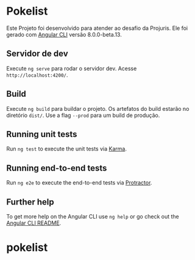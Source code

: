 # Pokelist

Este Projeto foi desenvolvido para atender ao desafio da Projuris.
Ele foi gerado com [Angular CLI](https://github.com/angular/angular-cli) versão 8.0.0-beta.13.

## Servidor de dev

Execute `ng serve` para rodar o servidor dev. Acesse `http://localhost:4200/`.

## Build

Execute `ng build` para buildar o projeto. Os artefatos do build estarão no diretório `dist/`. Use a flag `--prod` para um build de produção.

## Running unit tests

Run `ng test` to execute the unit tests via [Karma](https://karma-runner.github.io).

## Running end-to-end tests

Run `ng e2e` to execute the end-to-end tests via [Protractor](http://www.protractortest.org/).

## Further help

To get more help on the Angular CLI use `ng help` or go check out the [Angular CLI README](https://github.com/angular/angular-cli/blob/master/README.md).
# pokelist
